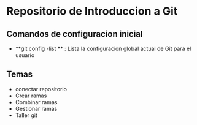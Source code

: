 # Repositorio de Introduccion a Git

## Comandos de configuracion inicial 
* **git config -list ** : Lista la configuracion  global actual de Git para el usuario 

## Temas  
* conectar repositorio 
* Crear ramas 
* Combinar ramas 
* Gestionar ramas 
* Taller git 
